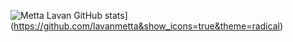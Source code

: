 ![Metta Lavan GitHub stats](https://github-readme-stats.vercel.app/api?username=lavanmetta)](https://github.com/lavanmetta&show_icons=true&theme=radical)
